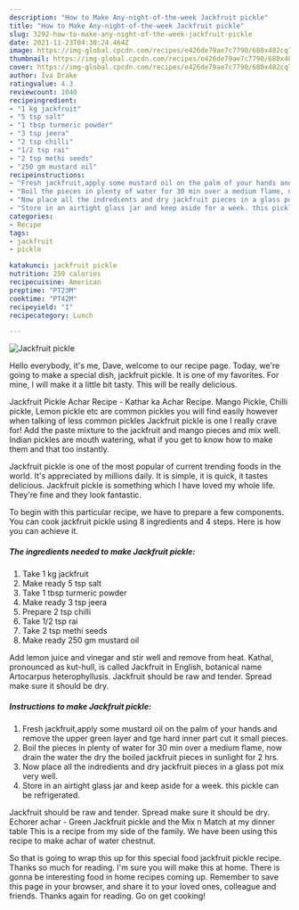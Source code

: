 ```yaml
---
description: "How to Make Any-night-of-the-week Jackfruit pickle"
title: "How to Make Any-night-of-the-week Jackfruit pickle"
slug: 3292-how-to-make-any-night-of-the-week-jackfruit-pickle
date: 2021-11-23T04:30:24.464Z
image: https://img-global.cpcdn.com/recipes/e426de79ae7c7790/680x482cq70/jackfruit-pickle-recipe-main-photo.jpg
thumbnail: https://img-global.cpcdn.com/recipes/e426de79ae7c7790/680x482cq70/jackfruit-pickle-recipe-main-photo.jpg
cover: https://img-global.cpcdn.com/recipes/e426de79ae7c7790/680x482cq70/jackfruit-pickle-recipe-main-photo.jpg
author: Iva Drake
ratingvalue: 4.3
reviewcount: 1040
recipeingredient:
- "1 kg jackfruit"
- "5 tsp salt"
- "1 tbsp turmeric powder"
- "3 tsp jeera"
- "2 tsp chilli"
- "1/2 tsp rai"
- "2 tsp methi seeds"
- "250 gm mustard oil"
recipeinstructions:
- "Fresh jackfruit,apply some mustard oil on the palm of your hands and remove the upper green layer and tge hard inner part cut it small pieces."
- "Boil the pieces in plenty of water for 30 min over a medium flame, now drain the water the dry the boiled jackfruit pieces in sunlight for 2 hrs."
- "Now place all the indredients and dry jackfruit pieces in a glass pot mix very well."
- "Store in an airtight glass jar and keep aside for a week. this pickle can be refrigerated."
categories:
- Recipe
tags:
- jackfruit
- pickle

katakunci: jackfruit pickle 
nutrition: 259 calories
recipecuisine: American
preptime: "PT23M"
cooktime: "PT42M"
recipeyield: "1"
recipecategory: Lunch

---
```



![Jackfruit pickle](https://img-global.cpcdn.com/recipes/e426de79ae7c7790/680x482cq70/jackfruit-pickle-recipe-main-photo.jpg)

Hello everybody, it's me, Dave, welcome to our recipe page. Today, we're going to make a special dish, jackfruit pickle. It is one of my favorites. For mine, I will make it a little bit tasty. This will be really delicious.

Jackfruit Pickle Achar Recipe - Kathar ka Achar Recipe. Mango Pickle, Chilli pickle, Lemon pickle etc are common pickles you will find easily however when talking of less common pickles Jackfruit pickle is one I really crave for! Add the paste mixture to the jackfruit and mango pieces and mix well. Indian pickles are mouth watering, what if you get to know how to make them and that too instantly.

Jackfruit pickle is one of the most popular of current trending foods in the world. It's appreciated by millions daily. It is simple, it is quick, it tastes delicious. Jackfruit pickle is something which I have loved my whole life. They're fine and they look fantastic.


To begin with this particular recipe, we have to prepare a few components. You can cook jackfruit pickle using 8 ingredients and 4 steps. Here is how you can achieve it.

<!--inarticleads1-->

##### The ingredients needed to make Jackfruit pickle:

1. Take 1 kg jackfruit
1. Make ready 5 tsp salt
1. Take 1 tbsp turmeric powder
1. Make ready 3 tsp jeera
1. Prepare 2 tsp chilli
1. Take 1/2 tsp rai
1. Take 2 tsp methi seeds
1. Make ready 250 gm mustard oil


Add lemon juice and vinegar and stir well and remove from heat. Kathal, pronounced as kut-hull, is called Jackfruit in English, botanical name Artocarpus heterophyllusis. Jackfruit should be raw and tender. Spread make sure it should be dry. 

<!--inarticleads2-->

##### Instructions to make Jackfruit pickle:

1. Fresh jackfruit,apply some mustard oil on the palm of your hands and remove the upper green layer and tge hard inner part cut it small pieces.
1. Boil the pieces in plenty of water for 30 min over a medium flame, now drain the water the dry the boiled jackfruit pieces in sunlight for 2 hrs.
1. Now place all the indredients and dry jackfruit pieces in a glass pot mix very well.
1. Store in an airtight glass jar and keep aside for a week. this pickle can be refrigerated.


Jackfruit should be raw and tender. Spread make sure it should be dry. Echorer achar - Green Jackfruit pickle and the Mix n Match at my dinner table This is a recipe from my side of the family. We have been using this recipe to make achar of water chestnut. 

So that is going to wrap this up for this special food jackfruit pickle recipe. Thanks so much for reading. I'm sure you will make this at home. There is gonna be interesting food in home recipes coming up. Remember to save this page in your browser, and share it to your loved ones, colleague and friends. Thanks again for reading. Go on get cooking!
